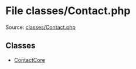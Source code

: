 File classes/Contact.php
=========

Source: [classes/Contact.php](https://github.com/PrestaShop/PrestaShop/blob/1.6.0.1/classes/Contact.php)


Classes
-------

* [ContactCore](class.ContactCore.md)

